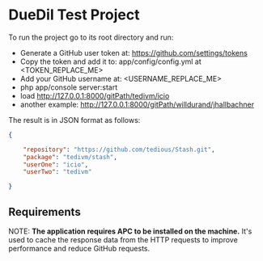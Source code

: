 DueDil Test Project
========================

To run the project go to its root directory and run:

- Generate a GitHub user token at: https://github.com/settings/tokens
- Copy the token and add it to: app/config/config.yml at <TOKEN_REPLACE_ME>
- Add your GitHub username at: <USERNAME_REPLACE_ME>
- php app/console server:start
- load http://127.0.0.1:8000/gitPath/tedivm/icio
- another example: http://127.0.0.1:8000/gitPath/willdurand/jhallbachner

The result is in JSON format as follows:

```JSON
{

    "repository": "https://github.com/tedious/Stash.git",
    "package": "tedivm/stash",
    "userOne": "icio",
    "userTwo": "tedivm"

}
```

Requirements 
------------
NOTE: **The application requires APC to be installed on the machine.**
It's used to cache the response data from the HTTP requests to improve performance
and reduce GitHub requests.